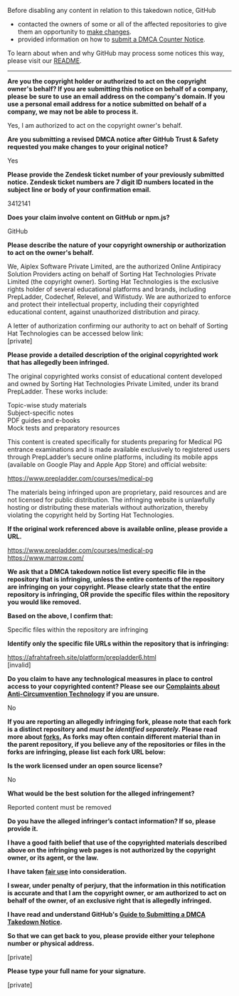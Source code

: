 Before disabling any content in relation to this takedown notice, GitHub
- contacted the owners of some or all of the affected repositories to give them an opportunity to [make changes](https://docs.github.com/en/github/site-policy/dmca-takedown-policy#a-how-does-this-actually-work).
- provided information on how to [submit a DMCA Counter Notice](https://docs.github.com/en/articles/guide-to-submitting-a-dmca-counter-notice).

To learn about when and why GitHub may process some notices this way, please visit our [README](https://github.com/github/dmca/blob/master/README.md#anatomy-of-a-takedown-notice).

---

**Are you the copyright holder or authorized to act on the copyright owner's behalf? If you are submitting this notice on behalf of a company, please be sure to use an email address on the company's domain. If you use a personal email address for a notice submitted on behalf of a company, we may not be able to process it.**

Yes, I am authorized to act on the copyright owner's behalf.

**Are you submitting a revised DMCA notice after GitHub Trust & Safety requested you make changes to your original notice?**

Yes

**Please provide the Zendesk ticket number of your previously submitted notice. Zendesk ticket numbers are 7 digit ID numbers located in the subject line or body of your confirmation email.**

3412141

**Does your claim involve content on GitHub or npm.js?**

GitHub

**Please describe the nature of your copyright ownership or authorization to act on the owner's behalf.**

We, Aiplex Software Private Limited, are the authorized Online Antipiracy Solution Providers acting on behalf of Sorting Hat Technologies Private Limited (the copyright owner). Sorting Hat Technologies is the exclusive rights holder of several educational platforms and brands, including PrepLadder, Codechef, Relevel, and Wifistudy. We are authorized to enforce and protect their intellectual property, including their copyrighted educational content, against unauthorized distribution and piracy.

A letter of authorization confirming our authority to act on behalf of Sorting Hat Technologies can be accessed below link:  
[private]

**Please provide a detailed description of the original copyrighted work that has allegedly been infringed.**

The original copyrighted works consist of educational content developed and owned by Sorting Hat Technologies Private Limited, under its brand PrepLadder. These works include:

Topic-wise study materials  
Subject-specific notes  
PDF guides and e-books  
Mock tests and preparatory resources

This content is created specifically for students preparing for Medical PG entrance examinations and is made available exclusively to registered users through PrepLadder’s secure online platforms, including its mobile apps (available on Google Play and Apple App Store) and official website:

https://www.prepladder.com/courses/medical-pg

The materials being infringed upon are proprietary, paid resources and are not licensed for public distribution. The infringing website is unlawfully hosting or distributing these materials without authorization, thereby violating the copyright held by Sorting Hat Technologies.

**If the original work referenced above is available online, please provide a URL.**

https://www.prepladder.com/courses/medical-pg  
https://www.marrow.com/

**We ask that a DMCA takedown notice list every specific file in the repository that is infringing, unless the entire contents of the repository are infringing on your copyright. Please clearly state that the entire repository is infringing, OR provide the specific files within the repository you would like removed.**

**Based on the above, I confirm that:**

Specific files within the repository are infringing

**Identify only the specific file URLs within the repository that is infringing:**

https://afrahtafreeh.site/platform/prepladder6.html  
[invalid]

**Do you claim to have any technological measures in place to control access to your copyrighted content? Please see our <a href="https://docs.github.com/articles/guide-to-submitting-a-dmca-takedown-notice#complaints-about-anti-circumvention-technology">Complaints about Anti-Circumvention Technology</a> if you are unsure.**

No

**If you are reporting an allegedly infringing fork, please note that each fork is a distinct repository and <i>must be identified separately</i>. Please read more about <a href="https://docs.github.com/articles/dmca-takedown-policy#b-what-about-forks-or-whats-a-fork">forks.</a> As forks may often contain different material than in the parent repository, if you believe any of the repositories or files in the forks are infringing, please list each fork URL below:**

**Is the work licensed under an open source license?**

No

**What would be the best solution for the alleged infringement?**

Reported content must be removed

**Do you have the alleged infringer’s contact information? If so, please provide it.**

**I have a good faith belief that use of the copyrighted materials described above on the infringing web pages is not authorized by the copyright owner, or its agent, or the law.**

**I have taken <a href="https://www.lumendatabase.org/topics/22">fair use</a> into consideration.**

**I swear, under penalty of perjury, that the information in this notification is accurate and that I am the copyright owner, or am authorized to act on behalf of the owner, of an exclusive right that is allegedly infringed.**

**I have read and understand GitHub's <a href="https://docs.github.com/articles/guide-to-submitting-a-dmca-takedown-notice/">Guide to Submitting a DMCA Takedown Notice</a>.**

**So that we can get back to you, please provide either your telephone number or physical address.**

[private]

**Please type your full name for your signature.**

[private]

